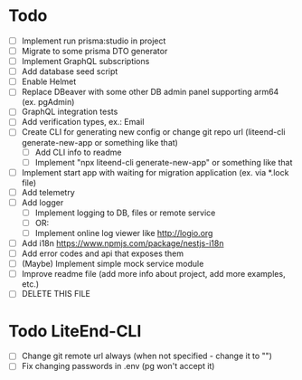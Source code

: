 # Todo

- [ ] Implement run prisma:studio in project
- [ ] Migrate to some prisma DTO generator
- [ ] Implement GraphQL subscriptions
- [ ] Add database seed script
- [ ] Enable Helmet
- [ ] Replace DBeaver with some other DB admin panel supporting arm64 (ex. pgAdmin)
- [ ] GraphQL integration tests
- [ ] Add verification types, ex.: Email
- [ ] Create CLI for generating new config or change git repo url (liteend-cli generate-new-app or something like that)
  - [ ] Add CLI info to readme
  - [ ] Implement "npx liteend-cli generate-new-app" or something like that
- [ ] Implement start app with waiting for migration application (ex. via *.lock file)
- [ ] Add telemetry
- [ ] Add logger
  - [ ] Implement logging to DB, files or remote service
  - [ ] OR:
  - [ ] Implement online log viewer like http://logio.org
- [ ] Add i18n https://www.npmjs.com/package/nestjs-i18n
- [ ] Add error codes and api that exposes them
- [ ] (Maybe) Implement simple mock service module
- [ ] Improve readme file (add more info about project, add more examples, etc.)
- [ ] DELETE THIS FILE

# Todo LiteEnd-CLI

- [ ] Change git remote url always (when not specified - change it to "")
- [ ] Fix changing passwords in .env (pg won't accept it)

